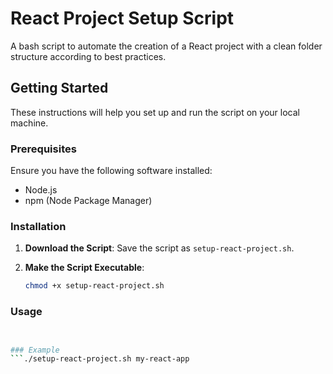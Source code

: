 # React Project Setup Script

A bash script to automate the creation of a React project with a clean folder structure according to best practices.

## Getting Started

These instructions will help you set up and run the script on your local machine.

### Prerequisites

Ensure you have the following software installed:

- Node.js
- npm (Node Package Manager)

### Installation

1. **Download the Script**: Save the script as `setup-react-project.sh`.

2. **Make the Script Executable**:
   ```bash
   chmod +x setup-react-project.sh


### Usage

```./setup-react-project.sh <project-name>


### Example
```./setup-react-project.sh my-react-app

